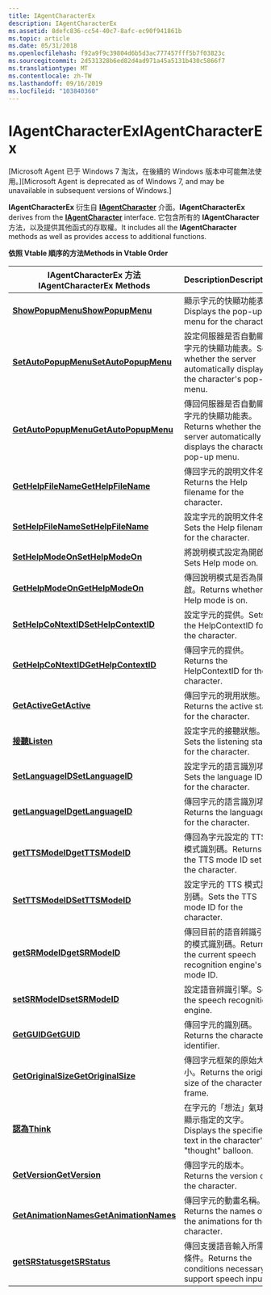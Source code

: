 ```yaml
---
title: IAgentCharacterEx
description: IAgentCharacterEx
ms.assetid: 8defc836-cc54-40c7-8afc-ec90f941861b
ms.topic: article
ms.date: 05/31/2018
ms.openlocfilehash: f92a9f9c39804d6b5d3ac777457fff5b7f03823c
ms.sourcegitcommit: 2d531328b6ed82d4ad971a45a5131b430c5866f7
ms.translationtype: MT
ms.contentlocale: zh-TW
ms.lasthandoff: 09/16/2019
ms.locfileid: "103840360"
---
```

# <a name="iagentcharacterex"></a><span data-ttu-id="977bb-103">IAgentCharacterEx</span><span class="sxs-lookup"><span data-stu-id="977bb-103">IAgentCharacterEx</span></span>

<span data-ttu-id="977bb-104">\[Microsoft Agent 已于 Windows 7 淘汰，在後續的 Windows 版本中可能無法使用。\]</span><span class="sxs-lookup"><span data-stu-id="977bb-104">\[Microsoft Agent is deprecated as of Windows 7, and may be unavailable in subsequent versions of Windows.\]</span></span>

<span data-ttu-id="977bb-105">**IAgentCharacterEx** 衍生自 [**IAgentCharacter**](iagentcharacter.md) 介面。</span><span class="sxs-lookup"><span data-stu-id="977bb-105">**IAgentCharacterEx** derives from the [**IAgentCharacter**](iagentcharacter.md) interface.</span></span> <span data-ttu-id="977bb-106">它包含所有的 **IAgentCharacter** 方法，以及提供其他函式的存取權。</span><span class="sxs-lookup"><span data-stu-id="977bb-106">It includes all the **IAgentCharacter** methods as well as provides access to additional functions.</span></span>

<span data-ttu-id="977bb-107">**依照 Vtable 順序的方法**</span><span class="sxs-lookup"><span data-stu-id="977bb-107">**Methods in Vtable Order**</span></span>



| <span data-ttu-id="977bb-108">IAgentCharacterEx 方法</span><span class="sxs-lookup"><span data-stu-id="977bb-108">IAgentCharacterEx Methods</span></span>                                         | <span data-ttu-id="977bb-109">Description</span><span class="sxs-lookup"><span data-stu-id="977bb-109">Description</span></span>                                                                    |
|-------------------------------------------------------------------|--------------------------------------------------------------------------------|
| [<span data-ttu-id="977bb-110">**ShowPopupMenu**</span><span class="sxs-lookup"><span data-stu-id="977bb-110">**ShowPopupMenu**</span></span>](iagentcharacterex--showpopupmenu.md)         | <span data-ttu-id="977bb-111">顯示字元的快顯功能表。</span><span class="sxs-lookup"><span data-stu-id="977bb-111">Displays the pop-up menu for the character.</span></span>                                    |
| [<span data-ttu-id="977bb-112">**SetAutoPopupMenu**</span><span class="sxs-lookup"><span data-stu-id="977bb-112">**SetAutoPopupMenu**</span></span>](iagentcharacterex--setautopopupmenu.md)   | <span data-ttu-id="977bb-113">設定伺服器是否自動顯示字元的快顯功能表。</span><span class="sxs-lookup"><span data-stu-id="977bb-113">Sets whether the server automatically displays the character's pop-up menu.</span></span>    |
| [<span data-ttu-id="977bb-114">**GetAutoPopupMenu**</span><span class="sxs-lookup"><span data-stu-id="977bb-114">**GetAutoPopupMenu**</span></span>](iagentcharacterex--getautopopupmenu.md)   | <span data-ttu-id="977bb-115">傳回伺服器是否自動顯示字元的快顯功能表。</span><span class="sxs-lookup"><span data-stu-id="977bb-115">Returns whether the server automatically displays the character's pop-up menu.</span></span> |
| [<span data-ttu-id="977bb-116">**GetHelpFileName**</span><span class="sxs-lookup"><span data-stu-id="977bb-116">**GetHelpFileName**</span></span>](iagentcharacterex--gethelpfilename.md)     | <span data-ttu-id="977bb-117">傳回字元的說明文件名。</span><span class="sxs-lookup"><span data-stu-id="977bb-117">Returns the Help filename for the character.</span></span>                                   |
| [<span data-ttu-id="977bb-118">**SetHelpFileName**</span><span class="sxs-lookup"><span data-stu-id="977bb-118">**SetHelpFileName**</span></span>](iagentcharacterex--sethelpfilename.md)     | <span data-ttu-id="977bb-119">設定字元的說明文件名。</span><span class="sxs-lookup"><span data-stu-id="977bb-119">Sets the Help filename for the character.</span></span>                                      |
| [<span data-ttu-id="977bb-120">**SetHelpModeOn**</span><span class="sxs-lookup"><span data-stu-id="977bb-120">**SetHelpModeOn**</span></span>](iagentcharacterex--sethelpmodeon.md)         | <span data-ttu-id="977bb-121">將說明模式設定為開啟。</span><span class="sxs-lookup"><span data-stu-id="977bb-121">Sets Help mode on.</span></span>                                                             |
| [<span data-ttu-id="977bb-122">**GetHelpModeOn**</span><span class="sxs-lookup"><span data-stu-id="977bb-122">**GetHelpModeOn**</span></span>](iagentcharacterex--gethelpmodeon.md)         | <span data-ttu-id="977bb-123">傳回說明模式是否為開啟。</span><span class="sxs-lookup"><span data-stu-id="977bb-123">Returns whether Help mode is on.</span></span>                                               |
| [<span data-ttu-id="977bb-124">**SetHelpCoNtextID**</span><span class="sxs-lookup"><span data-stu-id="977bb-124">**SetHelpContextID**</span></span>](iagentcharacterex--sethelpcontextid.md)   | <span data-ttu-id="977bb-125">設定字元的提供。</span><span class="sxs-lookup"><span data-stu-id="977bb-125">Sets the HelpContextID for the character.</span></span>                                      |
| [<span data-ttu-id="977bb-126">**GetHelpCoNtextID**</span><span class="sxs-lookup"><span data-stu-id="977bb-126">**GetHelpContextID**</span></span>](iagentcharacterex--gethelpcontextid.md)   | <span data-ttu-id="977bb-127">傳回字元的提供。</span><span class="sxs-lookup"><span data-stu-id="977bb-127">Returns the HelpContextID for the character.</span></span>                                   |
| [<span data-ttu-id="977bb-128">**GetActive**</span><span class="sxs-lookup"><span data-stu-id="977bb-128">**GetActive**</span></span>](iagentcharacterex--getactive.md)                 | <span data-ttu-id="977bb-129">傳回字元的現用狀態。</span><span class="sxs-lookup"><span data-stu-id="977bb-129">Returns the active state for the character.</span></span>                                    |
| [<span data-ttu-id="977bb-130">**接聽**</span><span class="sxs-lookup"><span data-stu-id="977bb-130">**Listen**</span></span>](iagentcharacterex--listen.md)                       | <span data-ttu-id="977bb-131">設定字元的接聽狀態。</span><span class="sxs-lookup"><span data-stu-id="977bb-131">Sets the listening state for the character.</span></span>                                    |
| [<span data-ttu-id="977bb-132">**SetLanguageID**</span><span class="sxs-lookup"><span data-stu-id="977bb-132">**SetLanguageID**</span></span>](iagentcharacterex--setlanguageid.md)         | <span data-ttu-id="977bb-133">設定字元的語言識別項。</span><span class="sxs-lookup"><span data-stu-id="977bb-133">Sets the language ID for the character.</span></span>                                        |
| [<span data-ttu-id="977bb-134">**getLanguageID**</span><span class="sxs-lookup"><span data-stu-id="977bb-134">**getLanguageID**</span></span>](iagentcharacterex--getlanguageid.md)         | <span data-ttu-id="977bb-135">傳回字元的語言識別項。</span><span class="sxs-lookup"><span data-stu-id="977bb-135">Returns the language ID for the character.</span></span>                                     |
| [<span data-ttu-id="977bb-136">**getTTSModeID**</span><span class="sxs-lookup"><span data-stu-id="977bb-136">**getTTSModeID**</span></span>](iagentcharacterex--getttsmodeid.md)           | <span data-ttu-id="977bb-137">傳回為字元設定的 TTS 模式識別碼。</span><span class="sxs-lookup"><span data-stu-id="977bb-137">Returns the TTS mode ID set for the character.</span></span>                                 |
| [<span data-ttu-id="977bb-138">**SetTTSModeID**</span><span class="sxs-lookup"><span data-stu-id="977bb-138">**SetTTSModeID**</span></span>](iagentcharacterex--setttsmodeid.md)           | <span data-ttu-id="977bb-139">設定字元的 TTS 模式識別碼。</span><span class="sxs-lookup"><span data-stu-id="977bb-139">Sets the TTS mode ID for the character.</span></span>                                        |
| [<span data-ttu-id="977bb-140">**getSRModeID**</span><span class="sxs-lookup"><span data-stu-id="977bb-140">**getSRModeID**</span></span>](iagentcharacterex--getsrmodeid.md)             | <span data-ttu-id="977bb-141">傳回目前的語音辨識引擎的模式識別碼。</span><span class="sxs-lookup"><span data-stu-id="977bb-141">Returns the current speech recognition engine's mode ID.</span></span>                       |
| [<span data-ttu-id="977bb-142">**setSRModeID**</span><span class="sxs-lookup"><span data-stu-id="977bb-142">**setSRModeID**</span></span>](iagentcharacterex--setsrmodeid.md)             | <span data-ttu-id="977bb-143">設定語音辨識引擎。</span><span class="sxs-lookup"><span data-stu-id="977bb-143">Sets the speech recognition engine.</span></span>                                            |
| [<span data-ttu-id="977bb-144">**GetGUID**</span><span class="sxs-lookup"><span data-stu-id="977bb-144">**GetGUID**</span></span>](iagentcharacterex--getguid.md)                     | <span data-ttu-id="977bb-145">傳回字元的識別碼。</span><span class="sxs-lookup"><span data-stu-id="977bb-145">Returns the character's identifier.</span></span>                                            |
| [<span data-ttu-id="977bb-146">**GetOriginalSize**</span><span class="sxs-lookup"><span data-stu-id="977bb-146">**GetOriginalSize**</span></span>](iagentcharacterex--getoriginalsize.md)     | <span data-ttu-id="977bb-147">傳回字元框架的原始大小。</span><span class="sxs-lookup"><span data-stu-id="977bb-147">Returns the original size of the character frame.</span></span>                              |
| [<span data-ttu-id="977bb-148">**認為**</span><span class="sxs-lookup"><span data-stu-id="977bb-148">**Think**</span></span>](iagentcharacterex--think.md)                         | <span data-ttu-id="977bb-149">在字元的「想法」氣球中顯示指定的文字。</span><span class="sxs-lookup"><span data-stu-id="977bb-149">Displays the specified text in the character's "thought" balloon.</span></span>              |
| [<span data-ttu-id="977bb-150">**GetVersion**</span><span class="sxs-lookup"><span data-stu-id="977bb-150">**GetVersion**</span></span>](iagentcharacterex--getversion.md)               | <span data-ttu-id="977bb-151">傳回字元的版本。</span><span class="sxs-lookup"><span data-stu-id="977bb-151">Returns the version of the character.</span></span>                                          |
| [<span data-ttu-id="977bb-152">**GetAnimationNames**</span><span class="sxs-lookup"><span data-stu-id="977bb-152">**GetAnimationNames**</span></span>](iagentcharacterex--getanimationnames.md) | <span data-ttu-id="977bb-153">傳回字元的動畫名稱。</span><span class="sxs-lookup"><span data-stu-id="977bb-153">Returns the names of the animations for the character.</span></span>                         |
| [<span data-ttu-id="977bb-154">**getSRStatus**</span><span class="sxs-lookup"><span data-stu-id="977bb-154">**getSRStatus**</span></span>](iagentcharacterex--getsrstatus.md)             | <span data-ttu-id="977bb-155">傳回支援語音輸入所需的條件。</span><span class="sxs-lookup"><span data-stu-id="977bb-155">Returns the conditions necessary to support speech input.</span></span>                      |



 

 

 




